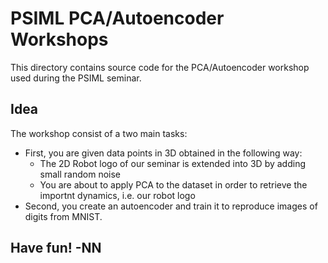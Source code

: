 # PSIML PCA/Autoencoder Workshops

This directory contains source code for the PCA/Autoencoder workshop used during the PSIML seminar.

## Idea

The workshop consist of a two main tasks:
* First, you are given data points in 3D obtained in the following way:
  * The 2D Robot logo of our seminar is extended into 3D by adding small random noise
  * You are about to apply PCA to the dataset in order to retrieve the importnt dynamics, i.e. our robot logo
* Second, you create an autoencoder and train it to reproduce images of digits from MNIST.

## Have fun! -NN
